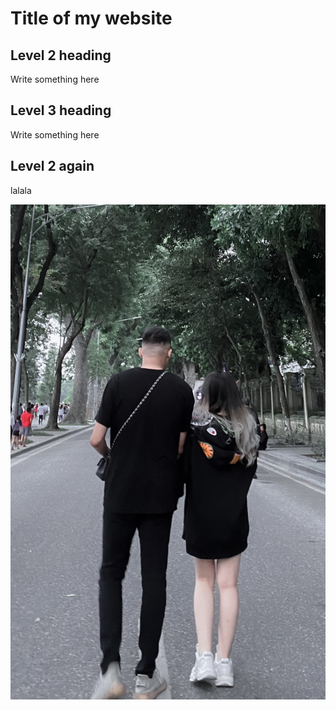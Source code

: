 # Title of my website

## Level 2 heading
Write something here

## Level 3 heading
Write something here

## Level 2 again
lalala

![](images/IMG_3377_jpg.jpg)
